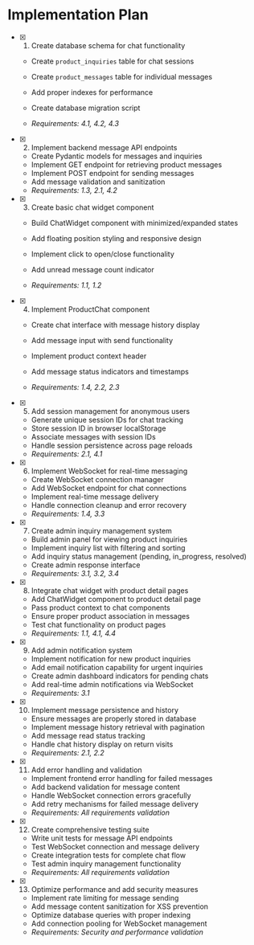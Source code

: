 # Implementation Plan

- [x] 1. Create database schema for chat functionality

  - Create `product_inquiries` table for chat sessions
  - Create `product_messages` table for individual messages
  - Add proper indexes for performance

  - Create database migration script
  - _Requirements: 4.1, 4.2, 4.3_

- [x] 2. Implement backend message API endpoints

  - Create Pydantic models for messages and inquiries
  - Implement GET endpoint for retrieving product messages
  - Implement POST endpoint for sending messages
  - Add message validation and sanitization
  - _Requirements: 1.3, 2.1, 4.2_

- [x] 3. Create basic chat widget component

  - Build ChatWidget component with minimized/expanded states
  - Add floating position styling and responsive design
  - Implement click to open/close functionality
  - Add unread message count indicator

  - _Requirements: 1.1, 1.2_

- [x] 4. Implement ProductChat component

  - Create chat interface with message history display
  - Add message input with send functionality

  - Implement product context header
  - Add message status indicators and timestamps

  - _Requirements: 1.4, 2.2, 2.3_

- [x] 5. Add session management for anonymous users

  - Generate unique session IDs for chat tracking
  - Store session ID in browser localStorage
  - Associate messages with session IDs
  - Handle session persistence across page reloads
  - _Requirements: 2.1, 4.1_

- [x] 6. Implement WebSocket for real-time messaging

  - Create WebSocket connection manager
  - Add WebSocket endpoint for chat connections
  - Implement real-time message delivery
  - Handle connection cleanup and error recovery
  - _Requirements: 1.4, 3.3_

- [x] 7. Create admin inquiry management system

  - Build admin panel for viewing product inquiries
  - Implement inquiry list with filtering and sorting
  - Add inquiry status management (pending, in_progress, resolved)
  - Create admin response interface
  - _Requirements: 3.1, 3.2, 3.4_

- [x] 8. Integrate chat widget with product detail pages

  - Add ChatWidget component to product detail page
  - Pass product context to chat components
  - Ensure proper product association in messages
  - Test chat functionality on product pages
  - _Requirements: 1.1, 4.1, 4.4_

- [x] 9. Add admin notification system

  - Implement notification for new product inquiries
  - Add email notification capability for urgent inquiries
  - Create admin dashboard indicators for pending chats
  - Add real-time admin notifications via WebSocket
  - _Requirements: 3.1_

- [x] 10. Implement message persistence and history

  - Ensure messages are properly stored in database
  - Implement message history retrieval with pagination
  - Add message read status tracking
  - Handle chat history display on return visits
  - _Requirements: 2.1, 2.2_

- [x] 11. Add error handling and validation

  - Implement frontend error handling for failed messages
  - Add backend validation for message content
  - Handle WebSocket connection errors gracefully
  - Add retry mechanisms for failed message delivery
  - _Requirements: All requirements validation_

- [x] 12. Create comprehensive testing suite

  - Write unit tests for message API endpoints
  - Test WebSocket connection and message delivery
  - Create integration tests for complete chat flow
  - Test admin inquiry management functionality
  - _Requirements: All requirements validation_

- [x] 13. Optimize performance and add security measures

  - Implement rate limiting for message sending
  - Add message content sanitization for XSS prevention
  - Optimize database queries with proper indexing
  - Add connection pooling for WebSocket management
  - _Requirements: Security and performance validation_
